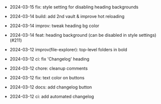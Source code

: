 
- 2024-03-15 fix: style setting for disabling heading backgrounds
- 2024-03-14 build: add 2nd vault & improve hot reloading
- 2024-03-14 improv: tweak heading bg color
- 2024-03-14 feat: heading background (can be disabled in style settings) (#211)

- 2024-03-12 improv(file-explorer): top-level folders in bold
- 2024-03-12 ci: fix 'Changelog' heading
- 2024-03-12 chore: cleanup comments
- 2024-03-12 fix: text color on buttons
- 2024-03-12 docs: add changelog button
- 2024-03-12 ci: add automated changelog
